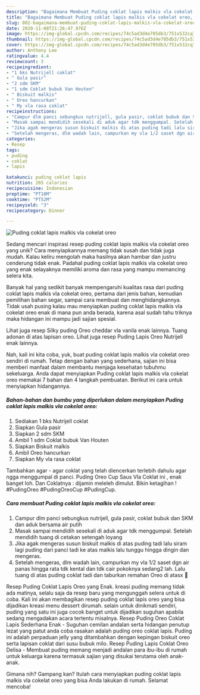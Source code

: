```yaml
---
description: "Bagaimana Membuat Puding coklat lapis malkis vla cokelat oreo, Enak"
title: "Bagaimana Membuat Puding coklat lapis malkis vla cokelat oreo, Enak"
slug: 802-bagaimana-membuat-puding-coklat-lapis-malkis-vla-cokelat-oreo-enak
date: 2020-11-08T21:26:47.976Z
image: https://img-global.cpcdn.com/recipes/74c5ad3d4e705db3/751x532cq70/puding-coklat-lapis-malkis-vla-cokelat-oreo-foto-resep-utama.jpg
thumbnail: https://img-global.cpcdn.com/recipes/74c5ad3d4e705db3/751x532cq70/puding-coklat-lapis-malkis-vla-cokelat-oreo-foto-resep-utama.jpg
cover: https://img-global.cpcdn.com/recipes/74c5ad3d4e705db3/751x532cq70/puding-coklat-lapis-malkis-vla-cokelat-oreo-foto-resep-utama.jpg
author: Anthony Lee
ratingvalue: 4.4
reviewcount: 3
recipeingredient:
- "1 bks Nutrijell coklat"
- " Gula pasir"
- "2 sdm SKM"
- "1 sdm Coklat bubuk Van Houten"
- " Biskuit malkis"
- " Oreo hancurkan"
- " My vla rasa coklat"
recipeinstructions:
- "Campur dlm panci sebungkus nutrijell, gula pasir, coklat bubuk dan SKM dan aduk bersama air putih"
- "Masak sampai mendidih sesekali di aduk agar tdk menggumpal. Setelah mendidih tuang di cetakan setengah loyang"
- "Jika agak mengeras susun biskuit malkis di atas puding tadi lalu siram lagi puding dari panci tadi ke atas malkis lalu tunggu hingga dingin dan mengeras."
- "Setelah mengeras, dlm wadah lain, campurkan my vla 1/2 saset dgn air panas hingga rata tdk kental dan tdk cair pokoknya sedang2 lah. Lalu tuang di atas puding coklat tadi dan taburkan remahan Oreo di atasx 🌷"
categories:
- Resep
tags:
- puding
- coklat
- lapis

katakunci: puding coklat lapis 
nutrition: 265 calories
recipecuisine: Indonesian
preptime: "PT18M"
cooktime: "PT52M"
recipeyield: "3"
recipecategory: Dinner

---
```



![Puding coklat lapis malkis vla cokelat oreo](https://img-global.cpcdn.com/recipes/74c5ad3d4e705db3/751x532cq70/puding-coklat-lapis-malkis-vla-cokelat-oreo-foto-resep-utama.jpg)

Sedang mencari inspirasi resep puding coklat lapis malkis vla cokelat oreo yang unik? Cara menyiapkannya memang tidak susah dan tidak juga mudah. Kalau keliru mengolah maka hasilnya akan hambar dan justru cenderung tidak enak. Padahal puding coklat lapis malkis vla cokelat oreo yang enak selayaknya memiliki aroma dan rasa yang mampu memancing selera kita.

Banyak hal yang sedikit banyak mempengaruhi kualitas rasa dari puding coklat lapis malkis vla cokelat oreo, pertama dari jenis bahan, kemudian pemilihan bahan segar, sampai cara membuat dan menghidangkannya. Tidak usah pusing kalau mau menyiapkan puding coklat lapis malkis vla cokelat oreo enak di mana pun anda berada, karena asal sudah tahu triknya maka hidangan ini mampu jadi sajian spesial.

Lihat juga resep Silky puding Oreo cheddar vla vanila enak lainnya. Tuang adonan di atas lapisan oreo. Lihat juga resep Puding Lapis Oreo Nutrijell enak lainnya.


Nah, kali ini kita coba, yuk, buat puding coklat lapis malkis vla cokelat oreo sendiri di rumah. Tetap dengan bahan yang sederhana, sajian ini bisa memberi manfaat dalam membantu menjaga kesehatan tubuhmu sekeluarga. Anda dapat menyiapkan Puding coklat lapis malkis vla cokelat oreo memakai 7 bahan dan 4 langkah pembuatan. Berikut ini cara untuk menyiapkan hidangannya.

<!--inarticleads1-->

##### Bahan-bahan dan bumbu yang diperlukan dalam menyiapkan Puding coklat lapis malkis vla cokelat oreo:

1. Sediakan 1 bks Nutrijell coklat
1. Siapkan  Gula pasir
1. Siapkan 2 sdm SKM
1. Ambil 1 sdm Coklat bubuk Van Houten
1. Siapkan  Biskuit malkis
1. Ambil  Oreo hancurkan
1. Siapkan  My vla rasa coklat


Tambahkan agar - agar coklat yang telah diencerkan terlebih dahulu agar ngga menggumpal di panci. Puding Oreo Cup Saus Vla Coklat ini , enak banget loh. Dan Coklatnya : dijamin meleleh dimulut. Bikin ketagihan ! #PudingOreo #PudingOreoCup #PudingCup. 

<!--inarticleads2-->

##### Cara membuat Puding coklat lapis malkis vla cokelat oreo:

1. Campur dlm panci sebungkus nutrijell, gula pasir, coklat bubuk dan SKM dan aduk bersama air putih
1. Masak sampai mendidih sesekali di aduk agar tdk menggumpal. Setelah mendidih tuang di cetakan setengah loyang
1. Jika agak mengeras susun biskuit malkis di atas puding tadi lalu siram lagi puding dari panci tadi ke atas malkis lalu tunggu hingga dingin dan mengeras.
1. Setelah mengeras, dlm wadah lain, campurkan my vla 1/2 saset dgn air panas hingga rata tdk kental dan tdk cair pokoknya sedang2 lah. Lalu tuang di atas puding coklat tadi dan taburkan remahan Oreo di atasx 🌷


Resep Puding Coklat Lapis Oreo yang Enak. kreasi puding memang tidak ada matinya, selalu saja da resep baru yang mengunggah selera untuk di coba. Kali ini akan membagikan resep puding coklat lapis oreo yang bisa dijadikan kreasi menu dessert dirumah. selain untuk dinikmati sendiri, puding yang satu ini juga cocok banget untuk dijadikan suguhan apabila sedang mengadakan acara tertentu misalnya. Resep Puding Oreo Coklat Lapis Sederhana Enak - Suguhan cemilan andalan serta hidangan penutup lezat yang patut anda coba rasakan adalah puding oreo coklat lapis. Puding ini adalah perpaduan jelly yang ditambahkan dengan kepingan biskuit oreo serta lapisan coklat dari susu bubuk milo. Resep Puding Lapis Coklat Oreo Delisa - Membuat puding memang menjadi andalan para ibu-ibu di rumah untuk keluarga karena termasuk sajian yang disukai terutama oleh anak-anak. 

Gimana nih? Gampang kan? Itulah cara menyiapkan puding coklat lapis malkis vla cokelat oreo yang bisa Anda lakukan di rumah. Selamat mencoba!
